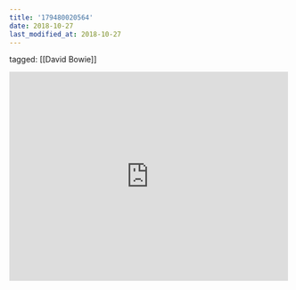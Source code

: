 ```yaml
---
title: '179480020564'
date: 2018-10-27
last_modified_at: 2018-10-27
---
```

tagged: [[David Bowie]]
<iframe allow="accelerometer; autoplay; clipboard-write; encrypted-media; gyroscope; picture-in-picture" allowfullscreen="" frameborder="0" height="375" id="youtube_iframe" src="https://www.youtube.com/embed/ViftZTfRSt8?feature=oembed&amp;enablejsapi=1&amp;origin=https://safe.txmblr.com&amp;wmode=opaque" width="500"></iframe>